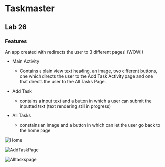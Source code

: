 # Taskmaster

## Lab 26

### Features

An app created with redirects the user to 3 different pages! (WOW!)

- Main Activity
  - Contains a plain view text heading, an image, two different buttons, one which directs the user to the Add Task Activity page and one that directs the user to the All Tasks Page.

- Add Task
  - contains a input text and a button in which a user can submit the inputted text (text rendering still in progress)

- All Tasks 
  - constains an image and a button in which can let the user go back to the home page
  
![Home](https://user-images.githubusercontent.com/101059597/191190373-b935f176-99c4-4132-9f3a-2ea3c7247477.png)

![AddTaskPage](https://user-images.githubusercontent.com/101059597/191190474-d7bc0eae-2d66-46cf-9186-0b1642d97cf7.png)

![Alltaskspage](https://user-images.githubusercontent.com/101059597/191190484-e2861b5b-8b1a-4152-abaa-e3740a87878e.png)
